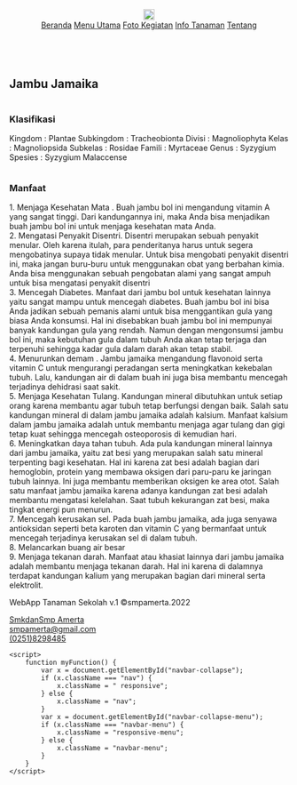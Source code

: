 <!DOCTYPE html>
<html lang="en">

<head>
    <meta charset="UTF-8">
    <meta http-equiv="X-UA-Compatible" content="IE=edge">
    <meta name="viewport" content="width=device-width, initial-scale=1.0">
    <link rel="stylesheet" href="../style2.css">
    <title>SMP Amerta</title>
</head>

<body>
    <div class="page">
        <header>
            <nav class="nav-page">
                <div class="navbar-menu" id="navbar-collapse-menu">
                    <div class="brand">
                        <a href="../daftar_tanaman.md"><img src="../icon/arrow back.svg" alt="" width="20px"></a>
                    </div>
                    <div class="nav-toggle">
                        <a href="javascript:void(0);" class="icon" onclick="myFunction()">
                            <img src="../icon/menu-right-wh.svg" alt=""></a>
                    </div>
                </div>
                <div class="nav" id="navbar-collapse">
                    <a href="../index.md" class="navbar-list">Beranda</a>
                    <a href="../menu_utama.md" class="navbar-list">Menu Utama</a>
                    <a href="../daftar_foto.md" class="navbar-list">Foto Kegiatan</a>
                    <a href="../daftar_tanaman.md" class="navbar-list">Info Tanaman</a>
                    <a href="../tentang.md" class="navbar-list">Tentang</a>
                </div>
            </nav>
        </header>
        <div class="main-tanaman-detail">
            <div class="cover-img">
                <img src="../img/adiwiyati/jambu jamaika.jpg" alt="">
            </div>
            <div class="detail">
                <div class="detail-title">
                    <h2>Jambu Jamaika</h2>
                </div>
                <div class="klasifikasi">
                    <div class="title-icon">
                        <img src="../icon/leaves.png" alt="">
                        <h3>Klasifikasi</h3>
                    </div>
                    <p> Kingdom : Plantae
                        Subkingdom : Tracheobionta
                        Divisi : Magnoliophyta
                        Kelas : Magnoliopsida
                        Subkelas : Rosidae
                        Famili : Myrtaceae
                        Genus : Syzygium
                        Spesies : Syzygium Malaccense </p>
                </div>
                <div class="klasifikasi">
                    <div class="title-icon">
                        <img src="../icon/logs.png" alt="">
                        <h3>Manfaat</h3>
                    </div>
                    <p>1. Menjaga Kesehatan Mata . Buah jambu bol ini mengandung vitamin A yang sangat tinggi. Dari
                        kandungannya ini, maka Anda bisa menjadikan buah jambu bol ini untuk menjaga kesehatan mata
                        Anda.<br>
                        2. Mengatasi Penyakit Disentri. Disentri merupakan sebuah penyakit menular. Oleh karena itulah,
                        para penderitanya harus untuk segera mengobatinya supaya tidak menular. Untuk bisa mengobati
                        penyakit disentri ini, maka jangan buru-buru untuk menggunakan obat yang berbahan kimia. Anda
                        bisa menggunakan sebuah pengobatan alami yang sangat ampuh untuk bisa mengatasi penyakit
                        disentri<br>
                        3. Mencegah Diabetes. Manfaat dari jambu bol untuk kesehatan lainnya yaitu sangat mampu untuk
                        mencegah diabetes. Buah jambu bol ini bisa Anda jadikan sebuah pemanis alami untuk bisa
                        menggantikan gula yang biasa Anda konsumsi. Hal ini disebabkan buah jambu bol ini mempunyai
                        banyak kandungan gula yang rendah. Namun dengan mengonsumsi jambu bol ini, maka kebutuhan gula
                        dalam tubuh Anda akan tetap terjaga dan terpenuhi sehingga kadar gula dalam darah akan tetap
                        stabil. <br>
                        4. Menurunkan demam . Jambu jamaika mengandung flavonoid serta vitamin C untuk mengurangi
                        peradangan serta meningkatkan kekebalan tubuh. Lalu, kandungan air di dalam buah ini juga bisa
                        membantu mencegah terjadinya dehidrasi saat sakit.<br>
                        5. Menjaga Kesehatan Tulang. Kandungan mineral dibutuhkan untuk setiap orang karena membantu
                        agar tubuh tetap berfungsi dengan baik. Salah satu kandungan mineral di dalam jambu jamaika
                        adalah kalsium. Manfaat kalsium dalam jambu jamaika adalah untuk membantu menjaga agar tulang
                        dan gigi tetap kuat sehingga mencegah osteoporosis di kemudian hari. <br>
                        6. Meningkatkan daya tahan tubuh. Ada pula kandungan mineral lainnya dari jambu jamaika, yaitu
                        zat besi yang merupakan salah satu mineral terpenting bagi kesehatan. Hal ini karena zat besi
                        adalah bagian dari hemoglobin, protein yang membawa oksigen dari paru-paru ke jaringan tubuh
                        lainnya. Ini juga membantu memberikan oksigen ke area otot. Salah satu manfaat jambu jamaika
                        karena adanya kandungan zat besi adalah membantu mengatasi kelelahan. Saat tubuh kekurangan zat
                        besi, maka tingkat energi pun menurun.<br>
                        7. Mencegah kerusakan sel. Pada buah jambu jamaika, ada juga senyawa antioksidan seperti beta
                        karoten dan vitamin C yang bermanfaat untuk mencegah terjadinya kerusakan sel di dalam tubuh.
                        <br>
                        8. Melancarkan buang air besar<br>
                        9. Menjaga tekanan darah. Manfaat atau khasiat lainnya dari jambu jamaika adalah membantu
                        menjaga tekanan darah. Hal ini karena di dalamnya terdapat kandungan kalium yang merupakan
                        bagian dari mineral serta elektrolit.
                    </p>
                </div>
            </div>
        </div>
        <footer>
            <p class="center">WebApp Tanaman Sekolah v.1 &copy;smpamerta.2022</p>
            <div class="medsos-list">
                <div class="medsos">
                    <div class="medsos-item">
                        <img src="../icon/facebook.png" alt="">
                    </div>
                    <div class="medsos-item">
                        <a href="">SmkdanSmp Amerta</a>
                    </div>
                </div>
                <div class="medsos">
                    <div class="medsos-item">
                        <img src="../icon/gmail.png" alt="">
                    </div>
                    <div class="medsos-item">
                        <a href="">smpamerta@gmail.com</a>
                    </div>
                </div>
                <div class="medsos">
                    <div class="medsos-item">
                        <img src="../icon/telepone.png" alt="">
                    </div>
                    <div class="medsos-item">
                        <a href="">(0251)8298485</a>
                    </div>
                </div>
            </div>
        </footer>
    </div>
    </div>


    <script>
        function myFunction() {
            var x = document.getElementById("navbar-collapse");
            if (x.className === "nav") {
                x.className = " responsive";
            } else {
                x.className = "nav";
            }
            var x = document.getElementById("navbar-collapse-menu");
            if (x.className === "navbar-menu") {
                x.className = "responsive-menu";
            } else {
                x.className = "navbar-menu";
            }
        }
    </script>
</body>

</html>